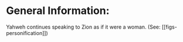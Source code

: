 # General Information:

Yahweh continues speaking to Zion as if it were a woman. (See: [[figs-personification]])